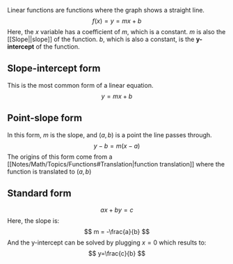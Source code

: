Linear functions are functions where the graph shows a straight line.
$$f(x)=y = mx+b$$
Here, the $x$ variable has a coefficient of $m$, which is a constant. $m$ is also the [[Slope||slope]] of the function. $b$, which is also a constant, is the **y-intercept** of the function.
## Slope-intercept form
This is the most common form of a linear equation.
$$
y=mx+b 
$$
## Point-slope form
In this form, $m$ is the slope, and $(a, b)$ is a point the line passes through.
$$ y-b=m(x-a) $$
The origins of this form come from a [[Notes/Math/Topics/Functions#Translation|function translation]] where the function is translated to $(a, b)$ 
## Standard form
$$ax+by=c$$
Here, the slope is:
$$
m = -\frac{a}{b}
$$
And the y-intercept can be solved by plugging $x=0$ which results to:
$$
y=\frac{c}{b}
$$
